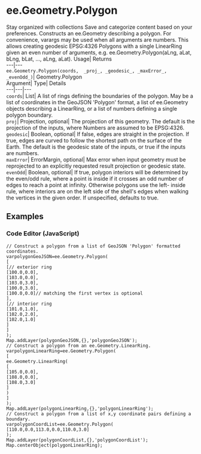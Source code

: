  
#  ee.Geometry.Polygon 
Stay organized with collections  Save and categorize content based on your preferences. 
Constructs an ee.Geometry describing a polygon. 
For convenience, varargs may be used when all arguments are numbers. This allows creating geodesic EPSG:4326 Polygons with a single LinearRing given an even number of arguments, e.g. ee.Geometry.Polygon(aLng, aLat, bLng, bLat, ..., aLng, aLat).
Usage| Returns  
---|---  
`ee.Geometry.Polygon(coords,  _proj_, _geodesic_, _maxError_, _evenOdd_)`| Geometry.Polygon  
Argument| Type| Details  
---|---|---  
`coords`| List| A list of rings defining the boundaries of the polygon. May be a list of coordinates in the GeoJSON 'Polygon' format, a list of ee.Geometry objects describing a LinearRing, or a list of numbers defining a single polygon boundary.  
`proj`| Projection, optional| The projection of this geometry. The default is the projection of the inputs, where Numbers are assumed to be EPSG:4326.  
`geodesic`| Boolean, optional| If false, edges are straight in the projection. If true, edges are curved to follow the shortest path on the surface of the Earth. The default is the geodesic state of the inputs, or true if the inputs are numbers.  
`maxError`| ErrorMargin, optional| Max error when input geometry must be reprojected to an explicitly requested result projection or geodesic state.  
`evenOdd`| Boolean, optional| If true, polygon interiors will be determined by the even/odd rule, where a point is inside if it crosses an odd number of edges to reach a point at infinity. Otherwise polygons use the left- inside rule, where interiors are on the left side of the shell's edges when walking the vertices in the given order. If unspecified, defaults to true.  
## Examples
### Code Editor (JavaScript)
```
// Construct a polygon from a list of GeoJSON 'Polygon' formatted coordinates.
varpolygonGeoJSON=ee.Geometry.Polygon(
[
[// exterior ring
[100.0,0.0],
[103.0,0.0],
[103.0,3.0],
[100.0,3.0],
[100.0,0.0]// matching the first vertex is optional
],
[// interior ring
[101.0,1.0],
[102.0,2.0],
[102.0,1.0]
]
]
);
Map.addLayer(polygonGeoJSON,{},'polygonGeoJSON');
// Construct a polygon from an ee.Geometry.LinearRing.
varpolygonLinearRing=ee.Geometry.Polygon(
[
ee.Geometry.LinearRing(
[
[105.0,0.0],
[108.0,0.0],
[108.0,3.0]
]
)
]
);
Map.addLayer(polygonLinearRing,{},'polygonLinearRing');
// Construct a polygon from a list of x,y coordinate pairs defining a boundary.
varpolygonCoordList=ee.Geometry.Polygon(
[110.0,0.0,113.0,0.0,110.0,3.0]
);
Map.addLayer(polygonCoordList,{},'polygonCoordList');
Map.centerObject(polygonLinearRing);
```

